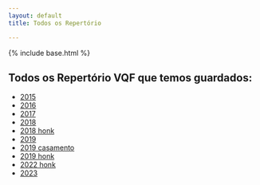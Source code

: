 ```yaml
---
layout: default
title: Todos os Repertório

---
```

{% include base.html %}

<style type="text/css" media="screen">
  td {
    padding: 5px 10px;
  }

  h4 {
    font-size: 1.5em;
    font-weight: bold;
    margin-top:30px;
  }
</style>


## Todos os Repertório VQF que temos guardados:

- [2015](repertorio2015)
- [2016](repertorio2016)
- [2017](repertorio2017)
- [2018](repertorio2018)
- [2018 honk](repertorio2018honk)
- [2019](repertorio2019)
- [2019 casamento](repertorio_casorio)
- [2019 honk](repertorio2019honk)
- [2022 honk](repertorio2022honk)
- [2023](repertorio)



